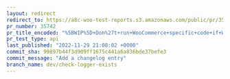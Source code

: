 ```yaml
---
layout: redirect
redirect_to: https://a8c-woo-test-reports.s3.amazonaws.com/public/pr/35742/api/index.html
pr_number: 35742
pr_title_encoded: "%5BWIP%5D+Don%27t+run+WooCommerce+specific+code+if+WooCommerce+is+not+installed"
pr_test_type: api
last_published: "2022-11-29 21:08:02 +0000"
commit_sha: 99897b44f3d909ff1675c441a6a836bde37befe3
commit_message: "Add a changelog entry"
branch_name: dev/check-logger-exists
---
```

